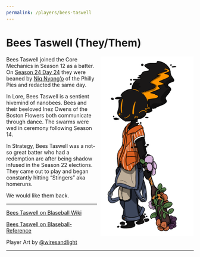 ```yaml
---
permalink: /players/bees-taswell
---
```


# Bees Taswell (They/Them)

<img src="../../assets/beesBat.png" style="float: right; padding-left: 10px; padding-bottom: 25px"
width="250"  alt="Bees Taswell /w Wedding Bat by Wires">

Bees Taswell joined the Core Mechanics in Season 12 as a batter. On [Season 24 Day 24](/team-history/season24/#redactions-of-bees-and-combs) 
they were beaned by [Niq Nyong’o](https://www.blaseball.wiki/w/Niq_Nyong%27o) of the Philly Pies and redacted the same day.

In Lore, Bees Taswell is a sentient hivemind of nanobees. Bees and their beeloved Inez Owens of the Boston Flowers both
communicate through dance. The swarms were wed in ceremony following Season 14.

In Strategy, Bees Taswell was a not-so great batter who had a redemption arc after being shadow infused in the Season 22
elections. They came out to play and began constantly hitting “Stingers” aka homeruns.

We would like them back.

---

[Bees Taswell on Blaseball Wiki](https://www.blaseball.wiki/w/Bees_Taswell)

[Bees Taswell on Blaseball-Reference](https://blaseball-reference.com/players/bees-taswell)

Player Art by [@wiresandlight](https://twitter.com/wiresandlight)

---